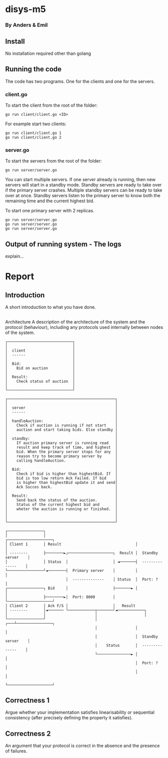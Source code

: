 # disys-m5
### By Anders & Emil
## Install
No installation required other than golang

## Running the code
The code has two programs. One for the clients and one for the servers.

### client.go
To start the client from the root of the folder:

```
go run client/client.go <ID>
```

For example start two clients: 

```
go run client/client.go 1
go run client/client.go 2
```

### server.go
To start the servers from the root of the folder: 

```
go run server/server.go
```

You can start multiple servers. If one server already is running, then new servers will start in a standby mode.
Standby servers are ready to take over if the primary server crashes. Multiple standby servers can be ready to take over at once.
Standby servers listen to the primary server to know both the remaining time and the current highest bid. 

To start one primary server with 2 replicas.

```
go run server/server.go
go run server/server.go
go run server/server.go
```

## Output of running system - The logs
explain...

# Report
## Introduction 
A short introduction to what you have done.

##
Architecture
A description of the architecture of the system and the protocol (behaviour), including any protocols used internally between nodes of the system.


```
┌─────────────────────────────┐
│                             │
│  client                     │
│  ------                     │
│                             │
│  Bid:                       │
│    Bid on auction           │
│                             │
│  Result:                    │
│    Check status of auction  │
│                             │
└─────────────────────────────┘

┌────────────────────────────────────────────────┐
│                                                │
│  server                                        │
│  ------                                        │
│                                                │
│  handleAuction:                                │
│    Check if auction is running if not start    │
│    auction and start taking bids. Else standby │
│                                                │
│  standby:                                      │
│    If auction primary server is running read   │
│    result and keep track of time, and highest  │
│    bid. When the primary server stops for any  │
│    reason try to become primary server by      │
│    calling handleAuction.                      │
│                                                │
│  Bid:                                          │
│    Check if bid is higher than highestBid. If  │
│    bid is too low return Ack Failed. If bid    │
│    is higher than highestBid update it and send│
│    Ack Succes back.                            │
│                                                │
│  Result:                                       │
│    Send back the status of the auction.        │
│    Status of the current highest bid and       │
│    wheter the auction is running or finished.  │
│                                                │
│                                                │
└────────────────────────────────────────────────┘

┌────────────────┐
│                │                                        ┌────────────────────┐
│ Client 1       │ Result                                 │                    │
│ --------       ├────────►┌────────────────────┐  Result │  Standby server    │
│                │ Status  │                    │ ◄───────┤  --------------    │
└────────────────┘◄────────┤  Primary server    │         │                    │
                           │  --------------    │ Status  │  Port: ?           │
┌────────────────┐ Bid     │                    ├───────► │                    │
│                ├────────►│  Port: 8000        │         └────────────────────┘
│ Client 2       │ Ack F/S │                    │   Result
│ --------       │◄─────── └────────────┬───────┘◄────────────┐
│                │                      │                     │
└────────────────┘                      │                 ┌───┴────────────────┐
                                        │                 │                    │
                                        │                 │  Standby server    │
                                        │    Status       │  --------------    │
                                        └───────────────► │                    │
                                                          │  Port: ?           │
                                                          │                    │
                                                          └────────────────────┘
```

## Correctness 1
Argue whether your implementation satisfies linearisability or sequential consistency (after precisely defining  the property it satisfies).

## Correctness 2
An argument that your protocol is correct in the absence and the presence of failures.
